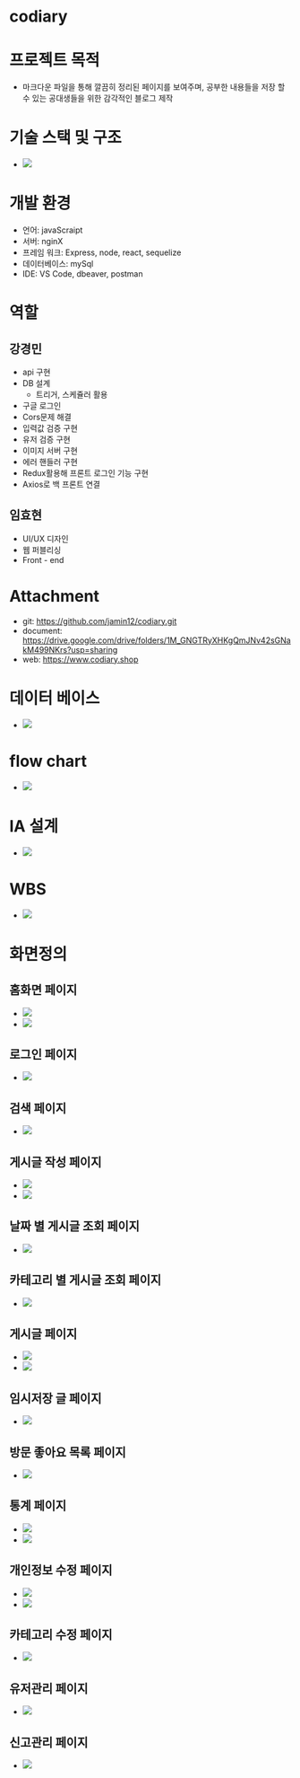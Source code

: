 # codiary
# 프로젝트 목적
- 마크다운 파일을 통해 깔끔히 정리된 페이지를 보여주며, 공부한 내용들을 저장 할 수 있는 공대생들을 위한 감각적인 블로그 제작

# 기술 스택 및 구조
- ![](./img/codiary-stack.png)

# 개발 환경
- 언어: javaScraipt
- 서버: nginX
- 프레임 워크: Express, node, react, sequelize
- 데이터베이스: mySql
- IDE: VS Code, dbeaver, postman
# 역할
## 강경민
- api 구현
- DB 설계
  - 트리거, 스케쥴러 활용
- 구글 로그인
- Cors문제 해결
- 입력값 검증 구현
- 유저 검증 구현
- 이미지 서버 구현
- 에러 핸들러 구현
- Redux활용해 프론트 로그인 기능 구현
- Axios로 백 프론트 연결
## 임효현
- UI/UX 디자인
- 웹 퍼블리싱
- Front - end

# Attachment
- git: https://github.com/jamin12/codiary.git
- document: https://drive.google.com/drive/folders/1M_GNGTRyXHKgQmJNv42sGNakM499NKrs?usp=sharing
- web: https://www.codiary.shop
# 데이터 베이스
- ![](./img/codiary-db.png)
# flow chart
- ![](./img/codiary-flowchart.png)
# IA 설계
- ![](./img/codiary-ia.png)
# WBS
- ![](./img/codiary-wbs.png)

# 화면정의
## 홈화면 페이지
- ![](./img/codiary-homeview.png)
- ![](./img/codiary-homeview2.png)
## 로그인 페이지
- ![](./img/codiary-login.png)
## 검색 페이지
- ![](./img/codiary-search.png)
## 게시글 작성 페이지
- ![](./img/codiary-write.png)
- ![](./img/codiary-write1.png)
## 날짜 별 게시글 조회 페이지
- ![](./img/codiary-mycodiary2.png)
## 카테고리 별 게시글 조회 페이지
- ![](./img/codiary-mycodiary.png)

## 게시글 페이지
- ![](./img/codiary-post1.png)
- ![](./img/codiary-post2.png)
## 임시저장 글 페이지
- ![](./img/codiary-presavepost.png)
## 방문 좋아요 목록 페이지
- ![](./img/codiary-visitListpost.png)
## 통계 페이지
- ![](./img/codiary-measurement.png)
- ![](./img/codiary-measurement1.png)
## 개인정보 수정 페이지
- ![](./img/codiary-mysetting.png)
- ![](./img/codiary-mysetting2.png)
## 카테고리 수정 페이지
- ![](./img/codiary-categorysetting.png)
## 유저관리 페이지
- ![](./img/codiary-usermenage.png)
## 신고관리 페이지
- ![](./img/codiary-report.png)